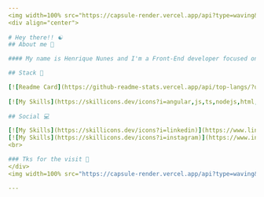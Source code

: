 ```yaml
---
<img width=100% src="https://capsule-render.vercel.app/api?type=waving&color=371f76&height=120&section=header"/>
<div align="center">
 
# Hey there!! ☯️
## About me 👀

#### My name is Henrique Nunes and I'm a Front-End developer focused on the Angular Framework

## Stack 🚀

[![Readme Card](https://github-readme-stats.vercel.app/api/top-langs/?username=hnunezz&layout=compact&langs_count=7&theme=dark&show_icons=true&bg_color=0d1117&hide_border=true)](https://github.com/hnunezz) 
 
[![My Skills](https://skillicons.dev/icons?i=angular,js,ts,nodejs,html,css,vscode)](https://github.com/hnunezz)
      
## Social 💻

[![My Skills](https://skillicons.dev/icons?i=linkedin)](https://www.linkedin.com/in/henrique-nunes-de-almeida-ba897a1aa/)
[![My Skills](https://skillicons.dev/icons?i=instagram)](https://www.instagram.com/hnunes0/)
<br>

### Tks for the visit 👋
</div>
<img width=100% src="https://capsule-render.vercel.app/api?type=waving&color=371f76&height=120&section=footer"/>

---
```


